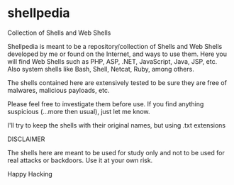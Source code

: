 # shellpedia
Collection of Shells and Web Shells

Shellpedia is meant to be a repository/collection of Shells and Web Shells developed by me or found on the Internet, and ways to use them. Here you will find Web Shells such as PHP, ASP, .NET, JavaScript, Java, JSP, etc. Also system shells like Bash, Shell, Netcat, Ruby, among others.

The shells contained here are extensively tested to be sure they are free of malwares, malicious payloads, etc.

Please feel free to investigate them before use. If you find anything suspicious (...more then usual), just let me know.

I'll try to keep the shells with their original names, but using .txt extensions

DISCLAIMER

The shells here are meant to be used for study only and not to be used for real attacks or backdoors. Use it at your own risk.


Happy Hacking
